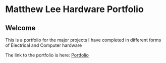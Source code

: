 # Matthew Lee Hardware Portfolio
## Welcome

This is a portfolio for the major projects I have completed in different forms of Electrical and Computer hardware

The link to the portfolio is here: <a href="/index.html"/> Portfolio <a>
